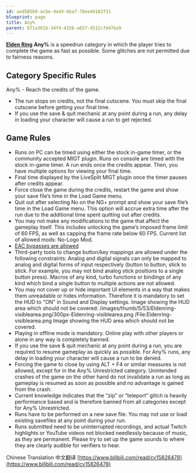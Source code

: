 ```yaml
---
id: aad505b8-acbe-4ad4-bba7-76eed4182f31
blueprint: page
title: Any%
parent: 671a381b-34fd-4156-a657-d512cfd47ba9
---
```

[**Elden Ring**](/eldenring)    **Any%** is a speedrun category in which the player tries to complete the game as fast as possible. Some glitches are not permitted due to fairness reasons.

## Category Specific Rules

Any% - Reach the credits of the game.

- The run stops on credits, not the final cutscene. You must skip the final cutscene before getting your final time.
- If you use the save & quit mechanic at any point during a run, any delay in loading your character will cause a run to get rejected.

## Game Rules

- Runs on PC can be timed using either the stock in-game timer, or the community accepted MIGT plugin. Runs on console are timed with the stock in-game timer. A run ends once the credits appear. Then, you have multiple options for viewing your final time.
- Final time displayed by the LiveSplit MIGT plugin once the timer pauses after credits appear.
- Force close the game during the credits, restart the game and show your save file’s time in the Load Game menu.
- Quit out after selecting No on the NG+ prompt and show your save file’s time in the Load Game menu. This option will accrue extra time after the run due to the additional time spent quitting out after credits.
- You may not make any modifications to the game that affect the gameplay itself. This includes unlocking the game’s imposed frame limit of 60 FPS, as well as capping the frame rate below 60 FPS. Current list of allowed mods: No-Logo Mod.
- [EAC bypasses are allowed](https://soulsspeedruns.com/eldenring/eac-bypass/)
- Third-party tools to change button/key mappings are allowed under the following constraints: Analog and digital signals can only be mapped to analog and digital forms of input respectively (button to button, stick to stick. For example, you may not bind analog stick positions to a single button press). Macros of any kind, turbo functions or bindings of any kind which bind a single button to multiple actions are not allowed.
- You may not cover up or hide important UI elements in a way that makes them unreadable or hides information. Therefore it is mandatory to set the HUD to "ON" in Sound and Display settings. Image showing the HUD area which should not be covered: /images/thumb/5/53/Eldenring-visiblearea.png/300px-Eldenring-visiblearea.png /File:Eldenring-visiblearea.png Image showing the HUD area which should not be covered.
- Playing in offline mode is mandatory. Online play with other players or alone in any way is completely banned.
- If you use the save & quit mechanic at any point during a run, you are required to resume gameplay as quickly as possible. For Any% runs, any delay in loading your character will cause a run to be denied.
- Forcing the game to close by using ALT + F4 or similar measures is not allowed, except for in the Any% Unrestricted category. Unintended crashes of the game on the other hand do not invalidate a run as long as gameplay is resumed as soon as possible and no advantage is gained from the crash.
- Current knowledge indicates that the “zip” or “teleport” glitch is heavily performance based and is therefore banned from all categories except for Any% Unrestricted.
- Runs have to be performed on a new save file. You may not use or load existing savefiles at any point during your run.
- Runs submitted need to be uninterrupted recordings, and actual Twitch highlights or YouTube videos not blocked needlessly because of music, as they are permanent. Please try to set up the game sounds to where they are clearly audible for verifiers to hear.

Chinese Translation 中文翻译 [https://www.bilibili.com/read/cv15826478](https://www.bilibili.com/read/cv15826478)
